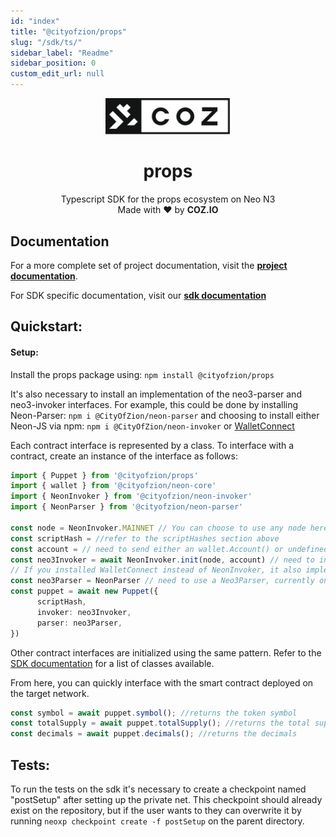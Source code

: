```yaml
---
id: "index"
title: "@cityofzion/props"
slug: "/sdk/ts/"
sidebar_label: "Readme"
sidebar_position: 0
custom_edit_url: null
---
```


<p align="center">
  <img
    src="https://raw.githubusercontent.com/CityOfZion/wallet-connect-sdk/develop/.github/resources/images/coz.png"
    width="200px;"></img>
</p>

<h1 align="center">props</h1>

<p align="center">
  Typescript SDK for the props ecosystem on Neo N3
  <br/> Made with ❤ by <b>COZ.IO</b>
</p>

## Documentation

For a more complete set of
project documentation, visit the [**project documentation**](https://props.coz.io/d).

For SDK specific documentation, visit our [**sdk documentation**](https://props.coz.io/d/docs/sdk/ts/)

## Quickstart:

#### Setup:

Install the props package using:
`npm install @cityofzion/props`

It's also necessary to install an implementation of the neo3-parser and neo3-invoker interfaces. For example, this could be done by installing Neon-Parser: `npm i @CityOfZion/neon-parser` and choosing to install either Neon-JS via npm: `npm i @CityOfZion/neon-invoker` or [WalletConnect](https://github.com/CityOfZion/wallet-connect-sdk)

Each contract interface is represented by a class. To interface with a contract, create an instance of the interface as follows:

```ts
import { Puppet } from '@cityofzion/props'
import { wallet } from '@cityofzion/neon-core'
import { NeonInvoker } from '@cityofzion/neon-invoker'
import { NeonParser } from '@cityofzion/neon-parser'

const node = NeonInvoker.MAINNET // You can choose to use any node here, refer to dora.coz.io/monitor for a list of nodes.
const scriptHash = //refer to the scriptHashes section above
const account = // need to send either an wallet.Account() or undefined, testInvokes don't need an account
const neo3Invoker = await NeonInvoker.init(node, account) // need to instantiate a Neo3Invoker
// If you installed WalletConnect instead of NeonInvoker, it also implements this interface. 
const neo3Parser = NeonParser // need to use a Neo3Parser, currently only NeonParser implements this interface
const puppet = await new Puppet({
      scriptHash,
      invoker: neo3Invoker,
      parser: neo3Parser,
})
```

Other contract interfaces are initialized using the same pattern. Refer to the [SDK documentation](./ts/modules#classes)
for a list of classes available.

From here, you can quickly interface with the smart contract deployed on the target network.

```ts
const symbol = await puppet.symbol(); //returns the token symbol
const totalSupply = await puppet.totalSupply(); //returns the total supply
const decimals = await puppet.decimals(); //returns the decimals
```

## Tests:

To run the tests on the sdk it's necessary to create a checkpoint named "postSetup" after setting up the private net. This checkpoint should already exist on the repository, but if the user wants to they can overwrite it by running `neoxp checkpoint create -f postSetup` on the parent directory.
